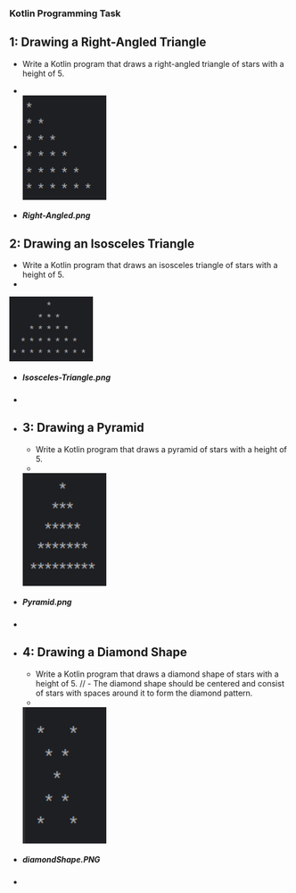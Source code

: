  ### Kotlin Programming Task
 ## 1: Drawing a Right-Angled Triangle
 * Write a Kotlin program that draws a right-angled triangle of stars with a height of 5.
 * 
 * 
    <img align="center" src="assets/Right-Angled.png" alt="Right-Angled" width="150"/>
 
* <h5>Right-Angled.png</h5>


 ## 2: Drawing an Isosceles Triangle
   * Write a Kotlin program that draws an isosceles triangle of stars with a height of 5.
   *  
   <img align="center" src="assets/Isosceles-Triangle.PNG" alt="Isosceles-Triangle" width="150"/>


* <h5>Isosceles-Triangle.png</h5>
*  
* ## 3: Drawing a Pyramid 
   * Write a Kotlin program that draws a pyramid of stars with a height of 5.
   *  
   <img align="center" src="assets/pyramid.PNG" alt="Pyramid" width="150"/>


* <h5>Pyramid.png</h5>
* 
* ## 4: Drawing a Diamond Shape
   *  Write a Kotlin program that draws a diamond shape of stars with a height of 5.
      //   - The diamond shape should be centered and consist of stars with spaces around it to form the diamond pattern.
   *  
   <img align="center" src="assets/diamondShape.PNG" alt="Pyramid" width="150"/>


* <h5>diamondShape.PNG</h5>
* 